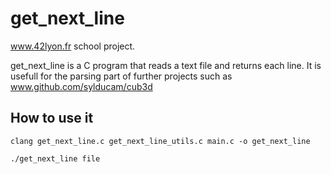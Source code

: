 # get_next_line

www.42lyon.fr school project.

get_next_line is a C program that reads a text file and returns each line. It is usefull for the parsing part of further projects such as www.github.com/sylducam/cub3d

## How to use it
```
clang get_next_line.c get_next_line_utils.c main.c -o get_next_line
```
```
./get_next_line file
```
